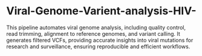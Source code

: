 # Viral-Genome-Varient-analysis-HIV-
This pipeline automates viral genome analysis, including quality control, read trimming, alignment to reference genomes, and variant calling. It generates filtered VCFs, providing accurate insights into viral mutations for research and surveillance, ensuring reproducible and efficient workflows.
